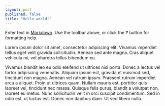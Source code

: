 ```yaml
---
layout: post
published: false
title: "Hello world!"
---
```


Enter text in [Markdown](http://daringfireball.net/projects/markdown/). Use the toolbar above, or click the **?** button for formatting help.

Lorem ipsum dolor sit amet, consectetur adipiscing elit. Vivamus imperdiet tellus eget velit gravida sollicitudin. Aenean sed ante magna. Cras aliquet vehicula mi, vel pharetra tellus bibendum eu. 

Vivamus blandit leo eu odio eleifend ut ultrices nisi porta. Donec a lectus vel tortor adipiscing venenatis. Aliquam ipsum est, gravida et euismod sed, tincidunt non magna. Aenean vel rutrum ipsum. Praesent rutrum imperdiet arcu a aliquet. Proin ut ultrices quam. Nullam mauris est, porttitor quis laoreet vel, tincidunt nec massa. Quisque felis purus, blandit a volutpat non, laoreet eu metus. Nunc sollicitudin velit in orci suscipit condimentum. Sed in odio est, ut luctus est. Donec non dapibus diam. Ut sed libero nulla.
